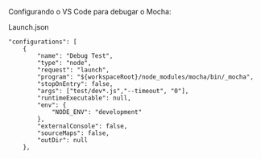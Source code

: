 Configurando o VS Code para debugar o Mocha:

Launch.json

	"configurations": [
		{
			"name": "Debug Test",
			"type": "node",
			"request": "launch",
			"program": "${workspaceRoot}/node_modules/mocha/bin/_mocha",
			"stopOnEntry": false,
			"args": ["test/dev*.js","--timeout", "0"],
			"runtimeExecutable": null,
			"env": {
				"NODE_ENV": "development"
			},
			"externalConsole": false,
			"sourceMaps": false,
			"outDir": null
		},      